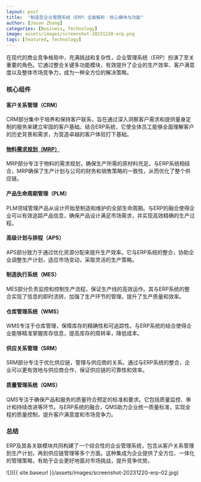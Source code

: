 ```yaml
---
layout: post
title:  "制造型企业管理系统（ERP）全面解析：核心模块与功能"
author: [Jason Zhang]
categories: [Business, Technology]
image: assets/images/screenshot-20231220-erp.png
tags: [featured, Technology]
---
```

在现代的商业竞争格局中，充满挑战和复杂性，企业管理系统（ERP）扮演了至关重要的角色。它通过整合关键多功能模块，有效提升了企业的生产效率、客户满意度以及整体市场竞争力，成为一种全方位的解决策略。

### 核心组件

#### 客户关系管理（CRM）
CRM部分集中于培养和保持客户联系，旨在通过深入洞察客户需求和提供量身定制的服务来建立牢固的客户基础。结合ERP系统，它使全体员工能够全面理解客户的历史背景和需求，为营造卓越的客户体验打下基础。

#### [物料需求规划（MRP）][mrp]
MRP部分专注于物料的需求规划，确保生产所需的原材料充足。与ERP系统相结合，MRP确保了生产计划与公司的财务和销售策略的一致性，从而优化了整个供应链。

#### 产品生命周期管理（PLM）
PLM领域管理产品从设计开始至制造和维护的全部生命周期。与ERP的融合使得企业可以有效追踪产品信息，确保产品设计满足市场需求，并实现高效精确的生产过程。

#### 高级计划与排程（APS）
APS部分致力于通过优化资源分配来提升生产效率。它与ERP系统的整合，协助企业调整生产计划，适应市场变动，采取灵活的生产策略。

#### 制造执行系统（MES）
MES部分负责监控和控制生产流程，保证生产线的高效运作。其与ERP系统的整合实现了信息的即时流转，加强了生产环节的管理，提升了生产质量和效率。

#### 仓库管理系统（WMS）
WMS专注于仓库管理，保障库存的精确性和可追踪性。与ERP系统的结合使得企业能够精准掌握库存信息，提高库存的周转率，降低成本。

#### 供应关系管理（SRM）
SRM部分专注于优化供应链，管理与供应商的关系。通过与ERP系统的整合，企业可以更有效地与供应商合作，保证供应链的可靠性和效率。

#### 质量管理系统（QMS）
QMS专注于确保产品和服务的质量符合预定的标准和要求。它包括质量监控、审计和持续改进等环节。与ERP系统的融合，QMS助力企业统一质量标准，实现全程的质量控制，提升客户满意度和市场竞争力。

### 总结
ERP及其各关联模块共同构建了一个综合性的企业管理系统，包含从客户关系管理到生产计划，再到供应链管理等多个方面。这种集成为企业提供了全方位、一体化的管理策略，有助于企业更好地面对市场挑战，提升竞争优势。

![]({{ site.baseurl }}/assets/images/screenshot-20231220-erp-02.jpg)


[mrp]: https://junxinzhang.github.io/mrp/
